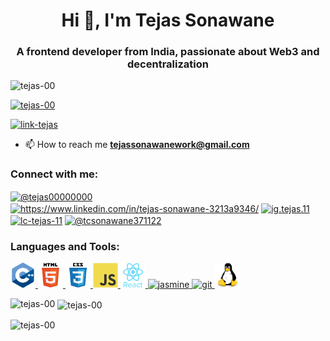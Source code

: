 <h1 align="center">Hi 👋, I'm Tejas Sonawane</h1>
<h3 align="center">A frontend developer from India, passionate about Web3 and decentralization</h3>

<p align="left"> <img src="https://komarev.com/ghpvc/?username=tejas-00&label=Profile%20views&color=0e75b6&style=flat" alt="tejas-00" /> </p>

<p align="left"> <a href="https://github.com/ryo-ma/github-profile-trophy"><img src="https://github-profile-trophy.vercel.app/?username=tejas-00" alt="tejas-00" /></a> </p>

<p align="left"> <a href="https://www.linkedin.com/in/link-tejas/" target="blank"><img src="https://img.shields.io/linkedin/follow/@link-tejas?logo=twitter&style=for-the-badge" alt="link-tejas" /></a> </p>

- 📫 How to reach me **tejassonawanework@gmail.com**

<h3 align="left">Connect with me:</h3>
<p align="left">
<a href="https://twitter.com/@tejas00000000" target="blank"><img align="center" src="https://raw.githubusercontent.com/rahuldkjain/github-profile-readme-generator/master/src/images/icons/Social/twitter.svg" alt="@tejas00000000" height="30" width="40" /></a>
<a href="https://www.linkedin.com/in/link-tejas/" target="blank"><img align="center" src="https://raw.githubusercontent.com/rahuldkjain/github-profile-readme-generator/master/src/images/icons/Social/linked-in-alt.svg" alt="https://www.linkedin.com/in/tejas-sonawane-3213a9346/" height="30" width="40" /></a>
<a href="https://instagram.com/ig.tejas.11" target="blank"><img align="center" src="https://raw.githubusercontent.com/rahuldkjain/github-profile-readme-generator/master/src/images/icons/Social/instagram.svg" alt="ig.tejas.11" height="30" width="40" /></a>
<a href="https://www.leetcode.com/Tejas-00" target="blank"><img align="center" src="https://raw.githubusercontent.com/rahuldkjain/github-profile-readme-generator/master/src/images/icons/Social/leet-code.svg" alt="lc-tejas-11" height="30" width="40" /></a>
<a href="https://www.hackerearth.com/@tcsonawane371122" target="blank"><img align="center" src="https://raw.githubusercontent.com/rahuldkjain/github-profile-readme-generator/master/src/images/icons/Social/hackerearth.svg" alt="@tcsonawane371122" height="30" width="40" /></a>
</p>

<h3 align="left">Languages and Tools:</h3>
<p align="left"> 
  <a href="https://www.w3schools.com/cpp/" target="_blank" rel="noreferrer"> <img src="https://raw.githubusercontent.com/devicons/devicon/master/icons/cplusplus/cplusplus-original.svg" alt="cplusplus" width="40" height="40"/> </a> 
  <a href="https://www.w3.org/html/" target="_blank" rel="noreferrer"> <img src="https://raw.githubusercontent.com/devicons/devicon/master/icons/html5/html5-original-wordmark.svg" alt="html5" width="40" height="40"/> </a> 
  <a href="https://www.w3schools.com/css/" target="_blank" rel="noreferrer"> <img src="https://raw.githubusercontent.com/devicons/devicon/master/icons/css3/css3-original-wordmark.svg" alt="css3" width="40" height="40"/> </a> 
  <a href="https://developer.mozilla.org/en-US/docs/Web/JavaScript" target="_blank" rel="noreferrer"> <img src="https://raw.githubusercontent.com/devicons/devicon/master/icons/javascript/javascript-original.svg" alt="javascript" width="40" height="40"/> </a> 
  <a href="https://reactjs.org/" target="_blank" rel="noreferrer"> <img src="https://raw.githubusercontent.com/devicons/devicon/master/icons/react/react-original-wordmark.svg" alt="react" width="40" height="40"/> </a> 
  <a href="https://jasmine.github.io/" target="_blank" rel="noreferrer"> <img src="https://www.vectorlogo.zone/logos/jasmine/jasmine-icon.svg" alt="jasmine" width="40" height="40"/> </a> 
  <a href="https://git-scm.com/" target="_blank" rel="noreferrer"> <img src="https://www.vectorlogo.zone/logos/git-scm/git-scm-icon.svg" alt="git" width="40" height="40"/> </a> <a href="https://www.linux.org/" target="_blank" rel="noreferrer"> <img src="https://raw.githubusercontent.com/devicons/devicon/master/icons/linux/linux-original.svg" alt="linux" width="40" height="40"/> </a> 
</p>

<p><img align="left" src="https://github-readme-stats.vercel.app/api/top-langs?username=tejas-00&show_icons=true&locale=en&layout=compact" alt="tejas-00" /></p>

<p>&nbsp;<img align="center" src="https://github-readme-stats.vercel.app/api?username=tejas-00&show_icons=true&locale=en" alt="tejas-00" /></p>

<p><img align="center" src="https://github-readme-streak-stats.herokuapp.com/?user=tejas-00&" alt="tejas-00" /></p>


<!--
**Tejas-00/Tejas-00** is a ✨ _special_ ✨ repository because its `README.md` (this file) appears on your GitHub profile.

Here are some ideas to get you started:

- 🔭 I’m currently working on ...
- 🌱 I’m currently learning ...
- 👯 I’m looking to collaborate on ...
- 🤔 I’m looking for help with ...
- 💬 Ask me about ...
- 📫 How to reach me: ...
- 😄 Pronouns: ...
- ⚡ Fun fact: ...
-->
